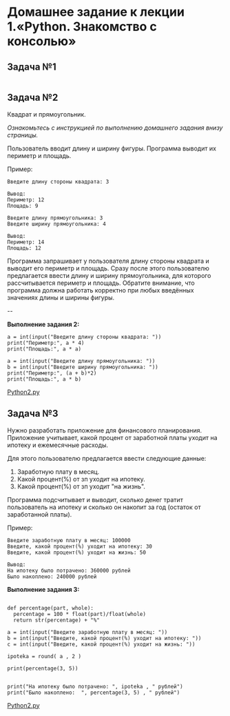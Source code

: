 # Домашнее задание к лекции 1.«Python. Знакомство с консолью»

## Задача №1

``` --------------
```

## Задача №2
Квадрат и прямоугольник. 

*Ознакомьтесь с инструкцией по выполнению домашнего задания внизу страницы.*

Пользователь вводит длину и ширину фигуры. 
Программа выводит их периметр и площадь.

Пример:
```
Введите длину стороны квадрата: 3

Вывод:
Периметр: 12
Площадь: 9

Введите длину прямоугольника: 3
Введите ширину прямоугольника: 4

Вывод:
Периметр: 14
Площадь: 12
```

Программа запрашивает у пользователя длину стороны квадрата и выводит его периметр и площадь. Сразу после этого пользователю предлагается ввести длину и ширину прямоугольника, для которого рассчитывается периметр и площадь. 
Обратите внимание, что программа должна работать корректно при любых введённых значениях длины и ширины фигуры. 

--

**Выполнение задания 2:**

```
a = int(input("Введите длину стороны квадрата: "))
print("Периметр:", a * 4)
print("Площадь:", a * a)

a = int(input("Введите длину прямоугольника: "))
b = int(input("Введите ширину прямоугольника: "))
print("Периметр:", (a + b)*2)
print("Площадь:", a * b) 
```


[Python2.py](https://github.com/elekpow/netology/blob/main/Python/Python1/Python2.py)


## Задача №3
Нужно разработать приложение для финансового планирования. 
Приложение учитывает, какой процент от заработной платы уходит на ипотеку и ежемесячные расходы. 

Для этого пользователю предлагается ввести следующие данные: 

1. Заработную плату в месяц. 
2. Какой процент(%) от зп уходит на ипотеку. 
3. Какой процент(%) от зп уходит "на жизнь". 

Программа подсчитывает и выводит, сколько денег тратит пользователь на ипотеку и сколько он накопит за год (остаток от заработанной платы). 

Пример: 
```
Введите заработную плату в месяц: 100000
Введите, какой процент(%) уходит на ипотеку: 30
Введите, какой процент(%) уходит на жизнь: 50

Вывод:
На ипотеку было потрачено: 360000 рублей
Было накоплено: 240000 рублей
```

**Выполнение задания 3:**

```

def percentage(part, whole):
  percentage = 100 * float(part)/float(whole)
  return str(percentage) + "%"

a = int(input("Введите заработную плату в месяц: "))
b = int(input("Введите, какой процент(%) уходит на ипотеку: "))
c = int(input("Введите, какой процент(%) уходит на жизнь: "))

ipoteka = round( a , 2 )

print(percentage(3, 5))


print("На ипотеку было потрачено: ", ipoteka , " рублей")
print("Было накоплено:  ", percentage(3, 5) , " рублей")
```

[Python2.py](https://github.com/elekpow/netology/blob/main/Python/Python1/Python2.py)

